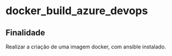 # docker_build_azure_devops

## Finalidade 

Realizar a criação de uma imagem docker, com ansible instalado.
